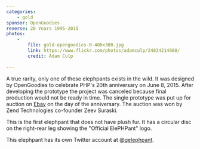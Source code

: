```yaml
---
categories:
    - gold
sponsor: OpenGoodies
reverse: 20 Years 1995-2015
photos:
    -
        file: gold-opengoodies-0-400x300.jpg
        link: https://www.flickr.com/photos/adamculp/24834214980/
        credit: Adam Culp
        
---
```

A true rarity, only one of these elephpants exists in the wild. It was designed by OpenGoodies to celebrate PHP's 20th anniversary on June 8, 2015. After developing the prototype the project was canceled because final production would not be ready in time. The single prototype was put up for auction on [Ebay](http://www.ebay.com/itm/2015-golden-elePHPant-PHP-039-s-20th-birthday-1995-to-2015-/321776947704) on the day of the anniversary. The auction was won by Zend Technologies co-founder Zeev Suraski. 

This is the first elephpant that does not have plush fur. It has a circular disc on the right-rear leg showing the "Official ElePHPant" logo.

This elephpant has its own Twitter account at [@gelephpant](https://twitter.com/gelephpant).
